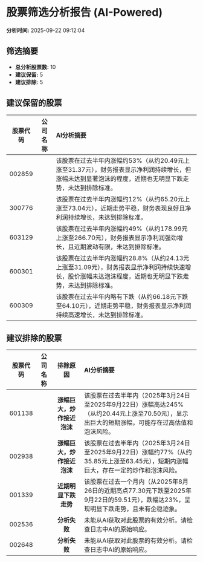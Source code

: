 # 股票筛选分析报告 (AI-Powered)

**分析时间:** 2025-09-22 09:12:04

## 筛选摘要

- **总分析股票数:** 10
- **建议保留:** 5
- **建议排除:** 5

## 建议保留的股票

| 股票代码 | 公司名称 | AI分析摘要 |
|:---:|:---:|:---|
| 002859 |  | 该股票在过去半年内涨幅约53%（从约20.49元上涨至31.37元），财务报表显示净利润持续增长，但涨幅未达到显著泡沫的程度，近期也无明显下跌走势，未达到排除标准。 |
| 300776 |  | 该股票在过去半年内涨幅约12%（从约65.20元上涨至73.04元），近期走势平稳，财务表现良好且净利润持续增长，未达到排除标准。 |
| 603129 |  | 该股票在过去半年内涨幅约49%（从约178.99元上涨至266.70元），财务报表显示净利润强劲增长，且近期波动有限，未达到排除标准。 |
| 600301 |  | 该股票在过去半年内涨幅约28.8%（从约24.13元上涨至31.09元），财务报表显示净利润持续快速增长，股价涨幅未达泡沫程度，近期也无明显下跌走势，未达到排除标准。 |
| 600309 |  | 该股票在过去半年内略有下跌（从约66.18元下跌至64.10元），近期走势平稳，财务报表显示净利润持续高速增长，未达到排除标准。 |

## 建议排除的股票

| 股票代码 | 公司名称 | 排除原因 | AI分析摘要 |
|:---:|:---:|:---:|:---|
| 601138 |  | **涨幅巨大，炒作接近泡沫** | 该股票在过去半年内（2025年3月24日至2025年9月22日）涨幅高达245%（从约20.44元上涨至70.50元），显示出巨大的短期涨幅，可能存在过高估值和泡沫风险。 |
| 002938 |  | **涨幅巨大，炒作接近泡沫** | 该股票在过去半年内（2025年3月24日至2025年9月22日）涨幅约77%（从约35.85元上涨至63.45元），短期内涨幅巨大，存在一定的炒作和泡沫风险。 |
| 001339 |  | **近期明显下跌走势** | 该股票在过去一个月内（从2025年8月26日的近期高点77.30元下跌至2025年9月22日的59.51元），跌幅达23%，呈现明显下跌走势，且未有企稳迹象。 |
| 002536 |  | **分析失败** | 未能从AI获取对此股票的有效分析。请检查日志中AI的原始响应。 |
| 002648 |  | **分析失败** | 未能从AI获取对此股票的有效分析。请检查日志中AI的原始响应。 |

